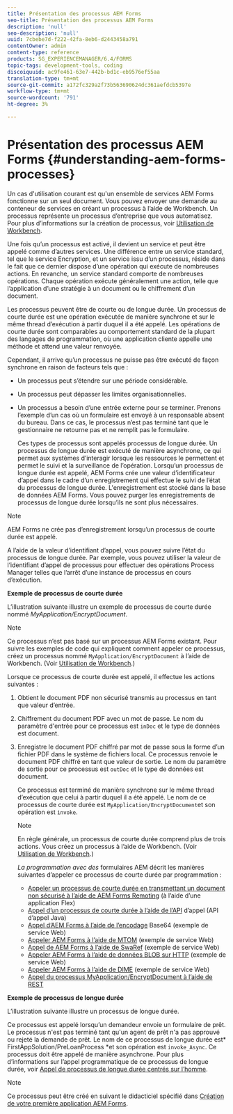 ```yaml
---
title: Présentation des processus AEM Forms
seo-title: Présentation des processus AEM Forms
description: 'null'
seo-description: 'null'
uuid: 7cbebe7d-f222-42fa-8eb6-d2443458a791
contentOwner: admin
content-type: reference
products: SG_EXPERIENCEMANAGER/6.4/FORMS
topic-tags: development-tools, coding
discoiquuid: ac9fe461-63e7-442b-bd1c-eb9576ef55aa
translation-type: tm+mt
source-git-commit: a172fc329a2f73b563690624dc361aefdcb5397e
workflow-type: tm+mt
source-wordcount: '791'
ht-degree: 3%

---
```



# Présentation des processus AEM Forms {#understanding-aem-forms-processes}

Un cas d&#39;utilisation courant est qu&#39;un ensemble de services AEM Forms fonctionne sur un seul document. Vous pouvez envoyer une demande au conteneur de services en créant un processus à l’aide de Workbench. Un processus représente un processus d’entreprise que vous automatisez. Pour plus d’informations sur la création de processus, voir [Utilisation de Workbench](https://www.adobe.com/go/learn_aemforms_workbench_63).

Une fois qu’un processus est activé, il devient un service et peut être appelé comme d’autres services. Une différence entre un service standard, tel que le service Encryption, et un service issu d’un processus, réside dans le fait que ce dernier dispose d’une opération qui exécute de nombreuses actions. En revanche, un service standard comporte de nombreuses opérations. Chaque opération exécute généralement une action, telle que l’application d’une stratégie à un document ou le chiffrement d’un document.

Les processus peuvent être de courte ou de longue durée. Un processus de courte durée est une opération exécutée de manière synchrone et sur le même thread d’exécution à partir duquel il a été appelé. Les opérations de courte durée sont comparables au comportement standard de la plupart des langages de programmation, où une application cliente appelle une méthode et attend une valeur renvoyée.

Cependant, il arrive qu’un processus ne puisse pas être exécuté de façon synchrone en raison de facteurs tels que :

* Un processus peut s’étendre sur une période considérable.
* Un processus peut dépasser les limites organisationnelles.
* Un processus a besoin d’une entrée externe pour se terminer. Prenons l’exemple d’un cas où un formulaire est envoyé à un responsable absent du bureau. Dans ce cas, le processus n’est pas terminé tant que le gestionnaire ne retourne pas et ne remplit pas le formulaire.

   Ces types de processus sont appelés processus de longue durée. Un processus de longue durée est exécuté de manière asynchrone, ce qui permet aux systèmes d’interagir lorsque les ressources le permettent et permet le suivi et la surveillance de l’opération. Lorsqu’un processus de longue durée est appelé, AEM Forms crée une valeur d’identificateur d’appel dans le cadre d’un enregistrement qui effectue le suivi de l’état du processus de longue durée. L&#39;enregistrement est stocké dans la base de données AEM Forms. Vous pouvez purger les enregistrements de processus de longue durée lorsqu’ils ne sont plus nécessaires.

>[!NOTE]
>
>AEM Forms ne crée pas d’enregistrement lorsqu’un processus de courte durée est appelé.

A l’aide de la valeur d’identifiant d’appel, vous pouvez suivre l’état du processus de longue durée. Par exemple, vous pouvez utiliser la valeur de l’identifiant d’appel de processus pour effectuer des opérations Process Manager telles que l’arrêt d’une instance de processus en cours d’exécution.

**Exemple de processus de courte durée**

L’illustration suivante illustre un exemple de processus de courte durée nommé *MyApplication/EncryptDocument*.

>[!NOTE]
>
>Ce processus n’est pas basé sur un processus AEM Forms existant. Pour suivre les exemples de code qui expliquent comment appeler ce processus, créez un processus nommé `MyApplication/EncryptDocument` à l’aide de Workbench. (Voir [Utilisation de Workbench](https://www.adobe.com/go/learn_aemforms_workbench_63).)

Lorsque ce processus de courte durée est appelé, il effectue les actions suivantes :

1. Obtient le document PDF non sécurisé transmis au processus en tant que valeur d’entrée.
1. Chiffrement du document PDF avec un mot de passe. Le nom du paramètre d&#39;entrée pour ce processus est `inDoc` et le type de données est document.
1. Enregistre le document PDF chiffré par mot de passe sous la forme d’un fichier PDF dans le système de fichiers local. Ce processus renvoie le document PDF chiffré en tant que valeur de sortie. Le nom du paramètre de sortie pour ce processus est `outDoc` et le type de données est document.

   Ce processus est terminé de manière synchrone sur le même thread d’exécution que celui à partir duquel il a été appelé. Le nom de ce processus de courte durée est `MyApplication/EncryptDocument`et son opération est `invoke`.

   >[!NOTE]
   >
   >En règle générale, un processus de courte durée comprend plus de trois actions. Vous créez un processus à l’aide de Workbench. (Voir [Utilisation de Workbench](https://www.adobe.com/go/learn_aemforms_workbench_63).)

   *La programmation avec des* formulaires AEM décrit les manières suivantes d’appeler ce processus de courte durée par programmation :

   * [Appeler un processus de courte durée en transmettant un document non sécurisé à l’aide de AEM Forms Remoting](/help/forms/developing/invoking-aem-forms-using-remoting.md#invoking-a-short-lived-process-by-passing-an-unsecure-document-using-remoting)  (à l’aide d’une application Flex)
   * [Appel d’un processus de courte durée à l’aide de l’API](/help/forms/developing/invoking-aem-forms-using-java.md#invoking-a-short-lived-process-using-the-invocation-api)  d’appel (API d’appel Java)
   * [Appel d’AEM Forms à l’aide de l’encodage](/help/forms/developing/invoking-aem-forms-using-web.md#invoking-aem-forms-using-base64-encoding)  Base64 (exemple de service Web)
   * [Appeler AEM Forms à l’aide de MTOM](/help/forms/developing/invoking-aem-forms-using-web.md#invoking-aem-forms-using-mtom)  (exemple de service Web)
   * [Appel de AEM Forms à l’aide de SwaRef](/help/forms/developing/invoking-aem-forms-using-web.md#invoking-aem-forms-using-swaref)  (exemple de service Web)
   * [Appeler AEM Forms à l’aide de données BLOB sur HTTP](/help/forms/developing/invoking-aem-forms-using-web.md#invoking-aem-forms-using-blob-data-over-http)  (exemple de service Web)
   * [Appeler AEM Forms à l’aide de DIME](/help/forms/developing/invoking-aem-forms-using-web.md#invoking-aem-forms-using-dime)  (exemple de service Web)
   * [Appel du processus MyApplication/EncryptDocument à l’aide de REST](/help/forms/developing/invoking-aem-forms-using-rest.md)

**Exemple de processus de longue durée**

L’illustration suivante illustre un processus de longue durée.

Ce processus est appelé lorsqu’un demandeur envoie un formulaire de prêt. Le processus n&#39;est pas terminé tant qu&#39;un agent de prêt n&#39;a pas approuvé ou rejeté la demande de prêt. Le nom de ce processus de longue durée est* FirstAppSolution/PreLoanProcess *et son opération est `invoke_Async`. Ce processus doit être appelé de manière asynchrone. Pour plus d’informations sur l’appel programmatique de ce processus de longue durée, voir [Appel de processus de longue durée centrés sur l’homme](/help/forms/developing/invoking-human-centric-long-lived.md#invoking-human-centric-long-lived-processes).

>[!NOTE]
>
>Ce processus peut être créé en suivant le didacticiel spécifié dans [Création de votre première application AEM Forms](https://www.adobe.com/go/learn_aemforms_firstapp_ds_63).

